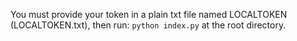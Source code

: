 You must provide your token in a plain txt file named LOCALTOKEN (LOCALTOKEN.txt), then run:
`python index.py` at the root directory.

